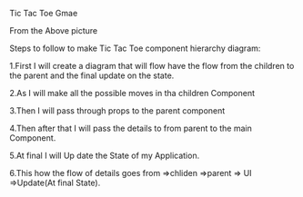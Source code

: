  Tic Tac Toe Gmae

 From the Above picture

 Steps to follow to make Tic Tac Toe component hierarchy diagram:

 1.First I will create a diagram that will flow have the flow from the children to the parent and the 
 final update on the state.

 2.As I will make all the possible moves in tha children Component
  
3.Then I will pass through props to the parent component 

4.Then after that I will pass the details to from parent to the main Component.

5.At final I will Up date the State of my Application.

6.This how the flow of details goes from =>chliden =>parent => UI =>Update(At final State).